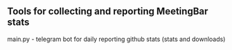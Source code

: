 ## Tools for collecting and reporting MeetingBar stats

main.py - telegram bot for daily reporting github stats (stats and downloads)